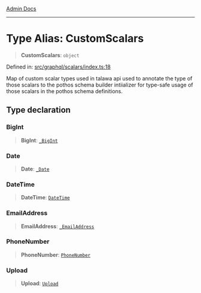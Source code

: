 [Admin Docs](/)

***

# Type Alias: CustomScalars

> **CustomScalars**: `object`

Defined in: [src/graphql/scalars/index.ts:18](https://github.com/PalisadoesFoundation/talawa-api/blob/9f305099d404e8f36dd8bdadb150fba1e7235da9/src/graphql/scalars/index.ts#L18)

Map of custom scalar types used in talawa api used to annotate the type of those scalars to the pothos schema builder intiializer for type-safe usage of those scalars in the pothos schema definitions.

## Type declaration

### BigInt

> **BigInt**: [`_BigInt`](../BigInt/type-aliases/BigInt.md)

### Date

> **Date**: [`_Date`](../Date/type-aliases/Date.md)

### DateTime

> **DateTime**: [`DateTime`](../DateTime/type-aliases/DateTime.md)

### EmailAddress

> **EmailAddress**: [`_EmailAddress`](../EmailAddress/type-aliases/EmailAddress.md)

### PhoneNumber

> **PhoneNumber**: [`PhoneNumber`](../PhoneNumber/type-aliases/PhoneNumber.md)

### Upload

> **Upload**: [`Upload`](../Upload/type-aliases/Upload.md)
